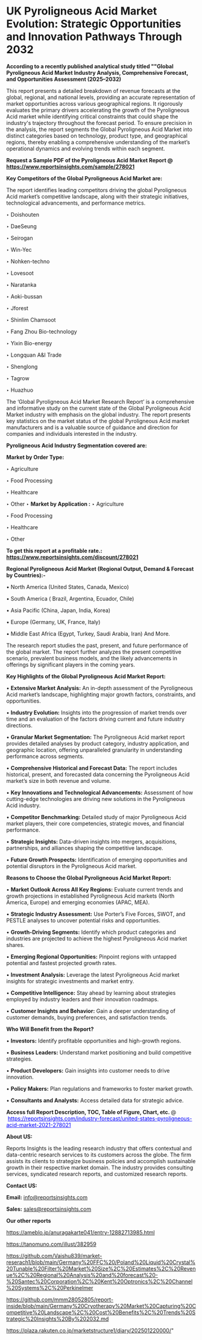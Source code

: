 # UK Pyroligneous Acid Market Evolution: Strategic Opportunities and Innovation Pathways Through 2032

<strong>According to a recently published analytical study titled ""Global Pyroligneous Acid Market Industry Analysis, Comprehensive Forecast, and Opportunities Assessment (2025–2032)</strong>

This report presents a detailed breakdown of revenue forecasts at the global, regional, and national levels, providing an accurate representation of market opportunities across various geographical regions. It rigorously evaluates the primary drivers accelerating the growth of the Pyroligneous Acid market while identifying critical constraints that could shape the industry's trajectory throughout the forecast period. To ensure precision in the analysis, the report segments the Global Pyroligneous Acid Market into distinct categories based on technology, product type, and geographical regions, thereby enabling a comprehensive understanding of the market’s operational dynamics and evolving trends within each segment.

<strong>Request a Sample PDF of the Pyroligneous Acid Market Report </strong><strong>@<a href=https://www.reportsinsights.com/sample/278021 style=color:#0000ff;> https://www.reportsinsights.com/sample/278021</a></strong></font>

<strong>Key Competitors of the Global Pyroligneous Acid Market are:</strong>

The report identifies leading competitors driving the global Pyroligneous Acid market’s competitive landscape, along with their strategic initiatives, technological advancements, and performance metrics.

‣ Doishouten

‣ DaeSeung

‣ Seirogan

‣ Win-Yec

‣ Nohken-techno

‣ Lovesoot

‣ Naratanka

‣ Aoki-bussan

‣ Jforest

‣ Shinlim Chamsoot

‣ Fang Zhou Bio-technology

‣ Yixin Bio-energy

‣ Longquan A&I Trade

‣ Shenglong

‣ Tagrow

‣ Huazhuo

The ‘Global Pyroligneous Acid Market Research Report’ is a comprehensive and informative study on the current state of the Global Pyroligneous Acid Market industry with emphasis on the global industry. The report presents key statistics on the market status of the global Pyroligneous Acid market manufacturers and is a valuable source of guidance and direction for companies and individuals interested in the industry.

<strong>Pyroligneous Acid Industry Segmentation covered are:</strong>

<strong>Market by Order Type: </strong>

‣ Agriculture

‣ Food Processing

‣ Healthcare

‣ Other
‣ 
<strong>Market by Application :</strong>
‣ Agriculture

‣ Food Processing

‣ Healthcare

‣ Other

<strong>To get this report at a profitable rate.: <a href=https://www.reportsinsights.com/discount/278021 style=color:#0000ff;>https://www.reportsinsights.com/discount/278021</a></strong></font>

<strong>Regional Pyroligneous Acid Market (Regional Output, Demand &amp; Forecast by Countries):-</strong>

• North America (United States, Canada, Mexico)

• South America ( Brazil, Argentina, Ecuador, Chile)

• Asia Pacific (China, Japan, India, Korea)

• Europe (Germany, UK, France, Italy)

• Middle East Africa (Egypt, Turkey, Saudi Arabia, Iran) And More.

The research report studies the past, present, and future performance of the global market. The report further analyzes the present competitive scenario, prevalent business models, and the likely advancements in offerings by significant players in the coming years.

<strong>Key Highlights of the Global Pyroligneous Acid Market Report:</strong>

• <strong>Extensive Market Analysis:</strong> An in-depth assessment of the Pyroligneous Acid market’s landscape, highlighting major growth factors, constraints, and opportunities.

• <strong>Industry Evolution:</strong> Insights into the progression of market trends over time and an evaluation of the factors driving current and future industry directions.

• <strong>Granular Market Segmentation:</strong> The Pyroligneous Acid market report provides detailed analyses by product category, industry application, and geographic location, offering unparalleled granularity in understanding performance across segments.

• <strong>Comprehensive Historical and Forecast Data:</strong> The report includes historical, present, and forecasted data concerning the Pyroligneous Acid market’s size in both revenue and volume.

• <strong>Key Innovations and Technological Advancements:</strong> Assessment of how cutting-edge technologies are driving new solutions in the Pyroligneous Acid industry.

• <strong>Competitor Benchmarking:</strong> Detailed study of major Pyroligneous Acid market players, their core competencies, strategic moves, and financial performance.

• <strong>Strategic Insights:</strong> Data-driven insights into mergers, acquisitions, partnerships, and alliances shaping the competitive landscape.

• <strong>Future Growth Prospects:</strong> Identification of emerging opportunities and potential disruptors in the Pyroligneous Acid market.

<strong>Reasons to Choose the Global Pyroligneous Acid Market Report:</strong>

• <strong>Market Outlook Across All Key Regions:</strong> Evaluate current trends and growth projections in established Pyroligneous Acid markets (North America, Europe) and emerging economies (APAC, MEA).

• <strong>Strategic Industry Assessment:</strong> Use Porter’s Five Forces, SWOT, and PESTLE analyses to uncover potential risks and opportunities.

• <strong>Growth-Driving Segments:</strong> Identify which product categories and industries are projected to achieve the highest Pyroligneous Acid market shares.

• <strong>Emerging Regional Opportunities:</strong> Pinpoint regions with untapped potential and fastest projected growth rates.

• <strong>Investment Analysis:</strong> Leverage the latest Pyroligneous Acid market insights for strategic investments and market entry.

• <strong>Competitive Intelligence:</strong> Stay ahead by learning about strategies employed by industry leaders and their innovation roadmaps.

• <strong>Customer Insights and Behavior:</strong> Gain a deeper understanding of customer demands, buying preferences, and satisfaction trends.

<strong>Who Will Benefit from the Report?</strong>

• <strong>Investors:</strong> Identify profitable opportunities and high-growth regions.

• <strong>Business Leaders:</strong> Understand market positioning and build competitive strategies.

• <strong>Product Developers:</strong> Gain insights into customer needs to drive innovation.

• <strong>Policy Makers:</strong> Plan regulations and frameworks to foster market growth.

• <strong>Consultants and Analysts:</strong> Access detailed data for strategic advice.
</ul>
<strong>Access full Report Description, TOC, Table of Figure, Chart, etc. </strong>@  <a href=https://reportsinsights.com/industry-forecast/united-states-pyroligneous-acid-market-2021-278021 style=color:#0000ff;>https://reportsinsights.com/industry-forecast/united-states-pyroligneous-acid-market-2021-278021</a></font>

<strong><strong>About US</strong>:</strong>

Reports Insights is the leading research industry that offers contextual and data-centric research services to its customers across the globe. The firm assists its clients to strategize business policies and accomplish sustainable growth in their respective market domain. The industry provides consulting services, syndicated research reports, and customized research reports.

<strong>Contact US:</strong>

<p class=""""><b>Email:</b> <a href=mailto:info@reportsinsights.com>info@reportsinsights.com</a></p>
<p class=""""><b>Sales:</b> <a href=mailto:sales@reportsinsights.com>sales@reportsinsights.com</a></p>

<strong>Our other reports</strong>

<a href=https://ameblo.jp/anuragakarte041/entry-12882713985.html>https://ameblo.jp/anuragakarte041/entry-12882713985.html</a>

<a href=https://tanomuno.com/illust/382959>https://tanomuno.com/illust/382959</a>

<a href=https://github.com/Vaishu839/market-reserach1/blob/main/Germany%20FFC%20/Poland%20Liquid%20Crystal%20Tunable%20Filter%20Market%20Size%2C%20Estimates%2C%20Revenue%2C%20Regional%20Analysis%20and%20forecast%20-%20Santec%20Corporation%2C%20Kent%20Optronics%2C%20Channel%20Systems%2C%20Perkinelmer>https://github.com/Vaishu839/market-reserach1/blob/main/Germany%20FFC%20/Poland%20Liquid%20Crystal%20Tunable%20Filter%20Market%20Size%2C%20Estimates%2C%20Revenue%2C%20Regional%20Analysis%20and%20forecast%20-%20Santec%20Corporation%2C%20Kent%20Optronics%2C%20Channel%20Systems%2C%20Perkinelmer</a>

<a href=https://github.com/mmm28052805/report-inside/blob/main/Germany%20Cryotherapy%20Market%20Capturing%20Competitive%20Landscape%2C%20Cost%20Benefits%2C%20Trends%20Strategic%20Insights%20By%202032.md>https://github.com/mmm28052805/report-inside/blob/main/Germany%20Cryotherapy%20Market%20Capturing%20Competitive%20Landscape%2C%20Cost%20Benefits%2C%20Trends%20Strategic%20Insights%20By%202032.md</a>

<a href=https://plaza.rakuten.co.jp/marketstructure1/diary/202501220000/>https://plaza.rakuten.co.jp/marketstructure1/diary/202501220000/</a>"
